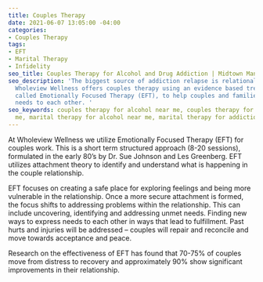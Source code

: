 ```yaml
---
title: Couples Therapy
date: 2021-06-07 13:05:00 -04:00
categories:
- Couples Therapy
tags:
- EFT
- Marital Therapy
- Infidelity
seo_title: Couples Therapy for Alcohol and Drug Addiction | Midtown Manhattan
seo_description: 'The biggest source of addiction relapse is relational distress.
  Wholeview Wellness offers couples therapy using an evidence based treatment approach
  called Emotionally Focused Therapy (EFT), to help couples and families express their
  needs to each other. '
seo_keywords: couples therapy for alcohol near me, couples therapy for addiction near
  me, marital therapy for alcohol near me, marital therapy for addiction near me
---
```


At Wholeview Wellness we utilize Emotionally Focused Therapy (EFT) for couples work. This is a short term structured approach (8-20 sessions),  formulated in the early 80’s by Dr. Sue Johnson and Les Greenberg. EFT utilizes attachment theory to identify and understand what is happening in the couple relationship. 

EFT focuses on creating a safe place for exploring feelings and being more vulnerable in the relationship. Once a more secure attachment is formed, the focus shifts to addressing problems within the relationship. This can include uncovering, identifying and addressing unmet needs. Finding new ways to express needs to each other in ways that lead to fulfillment.  Past hurts and injuries will be addressed – couples will repair and reconcile and move towards acceptance and peace.

Research on the effectiveness of EFT has found that 70-75% of couples move from distress to recovery and approximately 90% show significant improvements in their relationship.
